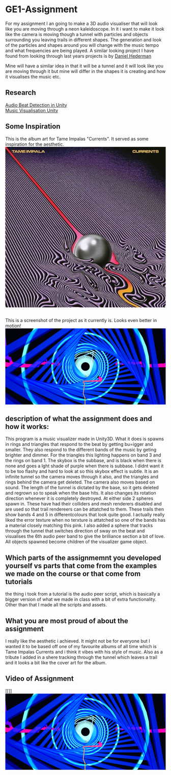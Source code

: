 # GE1-Assignment
 

For my assignment I an going to make a 3D audio visualiser that will look like you are moving
through a neon kaleidoscope. In it i want to make it look like the camera is moving though a tunnel 
with particles and objects surrounding you leaving trails in different shapes. The generation
and look of the particles and shapes around you will change with the music tempo and what frequencies
are being played. A similar looking project I have found from looking through last years projects
is by [Daniel  Hederman](https://www.youtube.com/watch?v=oxqISvYzKc4&list=PL1n0B6z4e_E5qaYwUOlJ63XI2OR9ty7Bs&index=27)

Mine will have a similar idea in that it will be a tunnel and it will look like you are moving 
through it but mine will differ in the shapes it is creating and how it visualises the music etc.

## Research
[Audio Beat Detection in Unity](https://www.youtube.com/watch?v=BVhnmm1SvF0)\
[Music Visualisation Unity](https://www.youtube.com/watch?v=eTP_8NXwyNE)

## Some Inspiration
This is the album art for Tame Impalas "Currents". It served as some inspiration for the aesthetic.
![Tame Impala Currents](/images/04192b63.jpg)
## 
This is a screenshot of the project as it currently is. Looks even better in motion!
![Screenshot](/images/screenie.png)
##

## description of what the assignment does and how it works:
This program is a music visualizer made in Unity3D. What it does is spawns in rings and triangles that respond to the beat by getting bu=igger and smaller. They also respond to the different bands of the music by geting brighter and dimmer. For the triangles this lighting happens on band 3 and the rings on band 1. The skybox is the subbase, and is black when there is none and goes a lght shade of purple when there is subbase. I didnt want it to be too flashy and hard to look at so this skybox effect is subtle. It is an infinite tunnel so the camera moves through it also, and the triangles and rings behind the camera get deleted. The camera also moves based on sound. The length of the tunnel is dictated by the base, so it gets deleted and regrown so to speak when the base hits. It also changes its rotation direction whenever it is completely destroyed. At either side 2 spheres spawn in. These have had their colliders and mesh renderers disabled and are used so that trail rendereers can be attatched to them. These trails then show bands 4 and 5 in differentcolours that look quite good. I actually really liked the error texture when no terxture is attatched so one of the bands has a material closely matching this pink. I also added a sphere that tracks through the tunnel that switches direction of sway on the beat and visualises the 6th audio peer band to give the brilliance section a bit of love. All objects spawned become children of the visualizer game object.

## 

## Which parts of the assignmemnt you developed yourself vs parts that come from the examples we made on the course or that come from tutorials
the thing i took from a tutorial is the audio peer script, which is basically a bigger version of what we made in class with a bit of extra functionality. Other than that I made all the scripts and assets. 

##

## What you are most proud of about the assignment
I really like the aesthetic i achieved. It might not be for everyone but I wanted it to be based off one of my  favourite albums of all time which is Tame Impalas Currents and i think it vibes with his style of music. Also as a tribute I added in a shere tracking through the tunnel which leaves a trail and it looks a bit like the cover art for the album.

##

## Video of Assignment

[[[]]]()
[![GE1 Assignment demo](/images/screenie.png)](http://www.youtube.com/watch?v=mSEMEWo5zCM&feature=youtu.be "Assignment Video")
